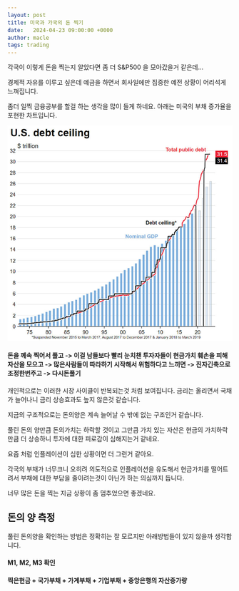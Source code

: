 ```yaml
---
layout: post
title: 미국과 가국의 돈 찍기 
date:   2024-04-23 09:00:00 +0000
author: macle
tags: trading
---
```


각국이 이렇게 돈을 찍는지 알았다면 좀 더 S&P500 을 모아갔을거 같은데...

경제적 자유를 이루고 싶은데 예금을 하면서 회사일에만 집중한 예전 상황이 어리석게 느껴집니다.

좀더 일찍 금융공부를 할걸 하는 생각을 많이 들게 하네요. 아래는 미국의 부채 증가율을 포현한 차트입니다.

![미국의정부부채 증가](https://raw.githubusercontent.com/runonio/runon.io/master/assets/images/blog/usa-money-chart2023.png)


#### 돈을 꼐속 찍어서 풀고 -> 이걸 남들보다 빨리 눈치챈 투자자들이 현금가치 훼손을 피해 자산을 모으고 -> 많은사람들이 따라하기 시작해서 위험하다고 느끼면 -> 진자긴축으로 조정한번주고 -> 다시돈풀기

개인적으로는 이러한 시장 사이클이 반복되는것 처럼 보여집니다. 금리는 올리면서 국채가 늘어나니 금리 상승효과도 높지 않은것 같습니다. 

지금의 구조적으로는 돈의양은 계속 늘어날 수 밖에 없는 구조인거 같습니다.

풀린 돈의 양만큼 돈의가치는 하락할 것이고 그만큼 가치 있는 자산은 현금의 가치하락만큼 더 상승하니 투자에 대한 피로감이 심해지는거 같네요.

요즘 처럼 인플레이션이 심한 상황이면 더 그런거 같아요.

각국의 부채가 너무크니 오히려 의도적으로 인플레이션을 유도해서 현금가치를 떨어트려서 부채에 대한 부담을 줄이려는것이 아닌가 하는 의심까지 듭니다.

너무 많은 돈을 찍는 지금 상황이 좀 멈추었으면 좋겠네요.

## 돈의 양 측정

풀린 돈의양을 확인하는 방법은 정확히는 잘 모르지만 아래방법들이 있지 않을까 생각합니다. 

#### M1, M2, M3 확인

#### 찍은현금 + 국가부채 + 가계부채 + 기업부채 + 중앙은행의 자산증가량 


